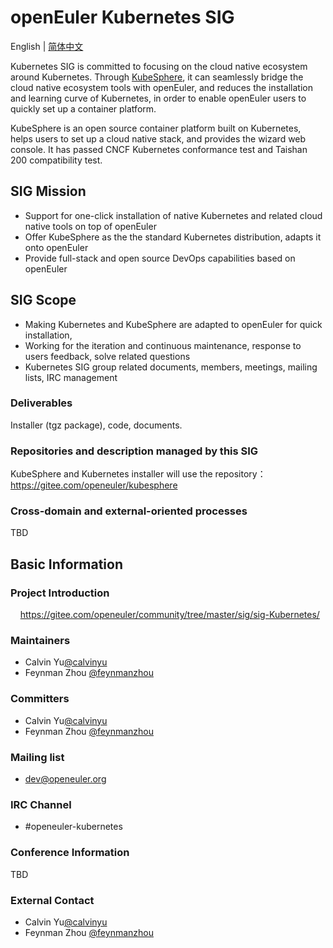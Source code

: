 
# openEuler Kubernetes SIG
English | [简体中文](./sig-template_cn.md)

Kubernetes SIG is committed to focusing on the cloud native ecosystem around Kubernetes. Through [KubeSphere](https://github.com/kubesphere/kubesphere), it can seamlessly bridge the cloud native ecosystem tools with openEuler, and reduces the installation and learning curve of Kubernetes, in order to enable openEuler users to quickly set up a container platform.

KubeSphere is an open source container platform built on Kubernetes, helps users to set up a cloud native stack, and provides the wizard web console. It has passed CNCF Kubernetes conformance test and Taishan 200 compatibility test.

## SIG Mission

- Support for one-click installation of native Kubernetes and related cloud native tools on top of openEuler
- Offer KubeSphere as the the standard Kubernetes distribution, adapts it onto openEuler
- Provide full-stack and open source DevOps capabilities based on openEuler

## SIG Scope

- Making Kubernetes and KubeSphere are adapted to openEuler for quick installation,
- Working for the iteration and continuous maintenance, response to users feedback, solve related questions
- Kubernetes SIG group related documents, members, meetings, mailing lists, IRC management

### Deliverables

Installer (tgz package), code, documents. 

### Repositories and description managed by this SIG

KubeSphere and Kubernetes installer will use the repository：https://gitee.com/openeuler/kubesphere


### Cross-domain and external-oriented processes

TBD

## Basic Information

### Project Introduction
   
https://gitee.com/openeuler/community/tree/master/sig/sig-Kubernetes/


### Maintainers
- Calvin Yu[@calvinyu](https://gitee.com/calvinyu)
- Feynman Zhou [@feynmanzhou](https://gitee.com/feynmanzhou)

### Committers
- Calvin Yu[@calvinyu](https://gitee.com/calvinyu)
- Feynman Zhou [@feynmanzhou](https://gitee.com/feynmanzhou)

### Mailing list
- dev@openeuler.org

### IRC Channel
- #openeuler-kubernetes

### Conference Information

TBD

### External Contact
- Calvin Yu[@calvinyu](https://gitee.com/calvinyu)
- Feynman Zhou [@feynmanzhou](https://gitee.com/feynmanzhou)
